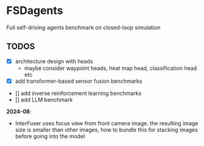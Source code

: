 # FSDagents
Full self-driving agents benchmark on closed-loop simulation


## TODOS
- [x] architecture design with heads
    - maybe consider waypoint heads, heat map head, classification head etc
- [x] add transformer-based sensor fusion benchmarks
- [] add inverse reinforcement learning benchmarks
- [] add LLM benchmark

**2024-08**:
- InterFuser uses focus view from front camera image. the resulting image size is smaller than other images, how to bundle this for stacking images before going into the model